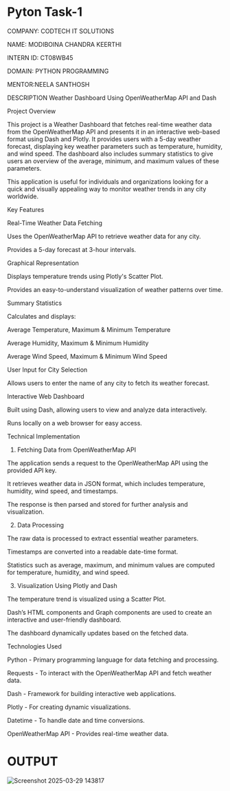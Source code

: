 # Pyton Task-1

COMPANY: CODTECH IT SOLUTIONS

NAME: MODIBOINA CHANDRA KEERTHI

INTERN ID: CT08WB45

DOMAIN: PYTHON PROGRAMMING

MENTOR:NEELA SANTHOSH

DESCRIPTION
Weather Dashboard Using OpenWeatherMap API and Dash

Project Overview

This project is a Weather Dashboard that fetches real-time weather data from the OpenWeatherMap API and presents it in an interactive web-based format using Dash and Plotly. It provides users with a 5-day weather forecast, displaying key weather parameters such as temperature, humidity, and wind speed. The dashboard also includes summary statistics to give users an overview of the average, minimum, and maximum values of these parameters.

This application is useful for individuals and organizations looking for a quick and visually appealing way to monitor weather trends in any city worldwide.

Key Features

Real-Time Weather Data Fetching

Uses the OpenWeatherMap API to retrieve weather data for any city.

Provides a 5-day forecast at 3-hour intervals.

Graphical Representation

Displays temperature trends using Plotly's Scatter Plot.

Provides an easy-to-understand visualization of weather patterns over time.

Summary Statistics

Calculates and displays:

Average Temperature, Maximum & Minimum Temperature

Average Humidity, Maximum & Minimum Humidity

Average Wind Speed, Maximum & Minimum Wind Speed

User Input for City Selection

Allows users to enter the name of any city to fetch its weather forecast.

Interactive Web Dashboard

Built using Dash, allowing users to view and analyze data interactively.

Runs locally on a web browser for easy access.

Technical Implementation

1. Fetching Data from OpenWeatherMap API

The application sends a request to the OpenWeatherMap API using the provided API key.

It retrieves weather data in JSON format, which includes temperature, humidity, wind speed, and timestamps.

The response is then parsed and stored for further analysis and visualization.

2. Data Processing

The raw data is processed to extract essential weather parameters.

Timestamps are converted into a readable date-time format.

Statistics such as average, maximum, and minimum values are computed for temperature, humidity, and wind speed.

3. Visualization Using Plotly and Dash

The temperature trend is visualized using a Scatter Plot.

Dash’s HTML components and Graph components are used to create an interactive and user-friendly dashboard.

The dashboard dynamically updates based on the fetched data.

Technologies Used

Python - Primary programming language for data fetching and processing.

Requests - To interact with the OpenWeatherMap API and fetch weather data.

Dash - Framework for building interactive web applications.

Plotly - For creating dynamic visualizations.

Datetime - To handle date and time conversions.

OpenWeatherMap API - Provides real-time weather data.
# OUTPUT

![Screenshot 2025-03-29 143817](https://github.com/user-attachments/assets/2a221773-6e9d-4ef2-b239-18ad07b667bb)

